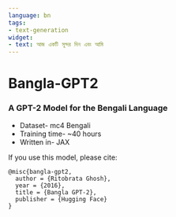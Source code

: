 ```yaml
---
language: bn
tags:
- text-generation
widget:
- text: আজ একটি সুন্দর দিন এবং আমি
---
```

# Bangla-GPT2
### A GPT-2 Model for the Bengali Language

* Dataset- mc4 Bengali
* Training time- ~40 hours
* Written in- JAX

If you use this model, please cite:

```
@misc{bangla-gpt2,
  author = {Ritobrata Ghosh},
  year = {2016},
  title = {Bangla GPT-2},
  publisher = {Hugging Face}
}
```